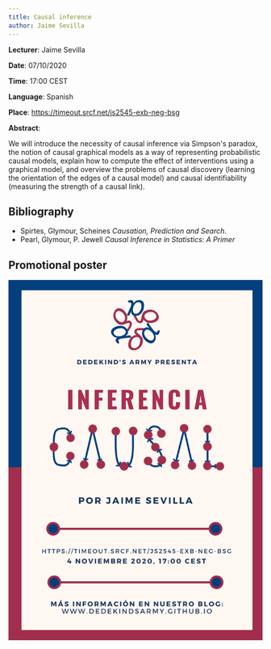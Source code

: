 ```yaml
---
title: Causal inference
author: Jaime Sevilla
---
```

**Lecturer**: Jaime Sevilla

**Date**: 07/10/2020

**Time**: 17:00 CEST

**Language**: Spanish

**Place**: https://timeout.srcf.net/js2545-exb-neg-bsg

**Abstract**:

We will introduce the necessity of causal inference via Simpson's paradox, the notion of causal graphical models as a way of representing probabilistic causal models,
explain how to compute the effect of interventions using a graphical model, and overview the problems of causal discovery 
(learning the orientation of the edges of a causal model) and causal identifiability (measuring the strength of a causal link).

## Bibliography

* Spirtes, Glymour, Scheines *Causation, Prediction and Search*.
* Pearl, Glymour, P. Jewell *Causal Inference in Statistics: A Primer*

## Promotional poster
 <img src="/images/posters/causal_inference.png" alt="Poster" style="width: 750px;"/>
